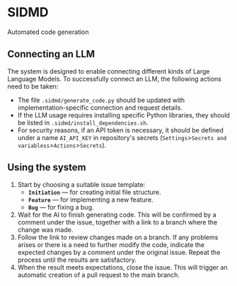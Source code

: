 # SIDMD

Automated code generation

## Connecting an LLM

The system is designed to enable connecting different kinds of Large Language Models. To successfully connect an LLM, the following actions need to be taken:
  - The file `.sidmd/generate_code.py` should be updated with implementation-specific connection and request details.
  - If the LLM usage requires installing specific Python libraries, they should be listed in `.sidmd/install_dependencies.sh`.
  - For security reasons, if an API token is necessary, it should be defined under a name `AI_API_KEY` in repository's secrets (`Settings`>`Secrets and variabless`>`Actions`>`Secrets`).

## Using the system

1. Start by choosing a suitable issue template:
    - **`Initiation`** — for creating initial file structure.
    - **`Feature`** — for implementing a new feature.
    - **`Bug`** — for fixing a bug.
2. Wait for the AI to finish generating code. This will be confirmed by a comment under the issue, together with a link to a branch where the change was made.
3. Follow the link to review changes made on a branch. If any problems arises or there is a need to further modify the code, indicate the expected changes by a comment under the original issue. Repeat the process until the results are satisfactory.
4. When the result meets expectations, close the issue. This will trigger an automatic creation of a pull request to the main branch.
